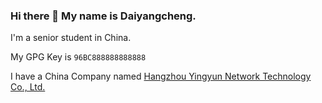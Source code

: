### Hi there 👋 My name is Daiyangcheng.
I'm a senior student in China.

My GPG Key is `96BC888888888888`

I have a China Company named [Hangzhou Yingyun Network Technology Co., Ltd.]("https://github.com/LoCyan-Team")

<!--
**Daiyangcheng/Daiyangcheng** is a ✨ _special_ ✨ repository because its `README.md` (this file) appears on your GitHub profile.

Here are some ideas to get you started:

- 🔭 I’m currently working on ...
- 🌱 I’m currently learning ...
- 👯 I’m looking to collaborate on ...
- 🤔 I’m looking for help with ...
- 💬 Ask me about ...
- 📫 How to reach me: ...
- 😄 Pronouns: ...
- ⚡ Fun fact: ...
-->
